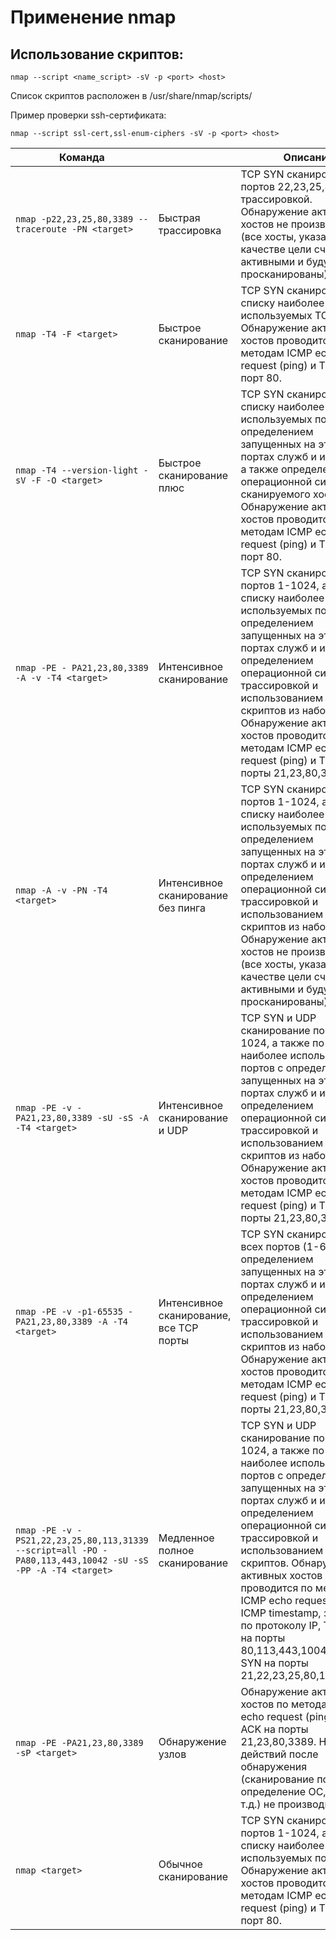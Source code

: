 # Применение nmap

## Использование скриптов:
```(bash)
nmap --script <name_script> -sV -p <port> <host>
```
Список скриптов расположен в /usr/share/nmap/scripts/

Пример проверки ssh-сертификата:  
```(bash)
nmap --script ssl-cert,ssl-enum-ciphers -sV -p <port> <host>
```

| Команда | | Описание |
| - | - | - |
| ```nmap -p22,23,25,80,3389 --traceroute -PN <target>``` | Быстрая трассировка | TCP SYN сканирование портов 22,23,25,80,3389 с трассировкой. Обнаружение активных хостов не производится (все хосты, указанные в качестве цели считаются активными и будут просканированы). |
| ```nmap -T4 -F <target>``` | Быстрое сканирование | TCP SYN сканирование по списку наиболее используемых TCP портов. Обнаружение активных хостов проводится по методам ICMP echo request (ping) и TCP ACK на порт 80. |
| ```nmap -T4 --version-light -sV -F -O <target>``` | Быстрое сканирование плюс | TCP SYN сканирование по списку наиболее используемых портов, с определением запущенных на этих портах служб и их версий, а также определением операционной системы сканируемого хоста. Обнаружение активных хостов проводится по методам ICMP echo request (ping) и TCP ACK на порт 80. |
| ```nmap -PE - PA21,23,80,3389 -A -v -T4 <target>``` | Интенсивное сканирование | TCP SYN сканирование портов 1-1024, а также по списку наиболее используемых портов с определением запущенных на этих портах служб и их версий, определением операционной системы, трассировкой и использованием NSE скриптов из набора default. Обнаружение активных хостов проводится по методам ICMP echo request (ping) и TCP ACK на порты 21,23,80,3389. |
| ```nmap -A -v -PN -T4 <target>``` | Интенсивное сканирование без пинга | TCP SYN сканирование портов 1-1024, а также по списку наиболее используемых портов с определением запущенных на этих портах служб и их версий, определением операционной системы, трассировкой и использованием NSE скриптов из набора default. Обнаружение активных хостов не производится (все хосты, указанные в качестве цели считаются активными и будут просканированы). |
| ```nmap -PE -v -PA21,23,80,3389 -sU -sS -A -T4 <target>``` | Интенсивное сканирование и UDP | TCP SYN и UDP сканирование портов 1-1024, а также по списку наиболее используемых портов с определением запущенных на этих портах служб и их версий, определением операционной системы, трассировкой и использованием NSE скриптов из набора default. Обнаружение активных хостов проводится по методам ICMP echo request (ping) и TCP ACK на порты 21,23,80,3389. |
| ```nmap -PE -v -p1-65535 -PA21,23,80,3389 -A -T4 <target>``` | Интенсивное сканирование, все TCP порты | TCP SYN сканирование всех портов (1-65535) с определением запущенных на этих портах служб и их версий, определением операционной системы, трассировкой и использованием NSE скриптов из набора default. Обнаружение активных хостов проводится по методам ICMP echo request (ping) и TCP ACK на порты 21,23,80,3389. |
| ```nmap -PE -v -PS21,22,23,25,80,113,31339 --script=all -PO -PA80,113,443,10042 -sU -sS -PP -A -T4 <target>``` | Медленное полное сканирование | TCP SYN и UDP сканирование портов 1-1024, а также по списку наиболее используемых портов с определением запущенных на этих портах служб и их версий, определением операционной системы, трассировкой и использованием всех NSE скриптов. Обнаружение активных хостов проводится по методам ICMP echo request (ping), ICMP timestamp, запросов по протоколу IP, TCP ACK на порты 80,113,443,10042 и TCP SYN на порты 21,22,23,25,80,113,31339. |
| ```nmap -PE -PA21,23,80,3389 -sP <target>``` | Обнаружение узлов | Обнаружение активных хостов по методам ICMP echo request (ping) и TCP ACK на порты 21,23,80,3389. Никаких действий после обнаружения (сканирование портов, определение ОС, служб и т.д.) не производится. |
| ```nmap <target>``` | Обычное сканирование | TCP SYN сканирование портов 1-1024, а также по списку наиболее используемых портов. Обнаружение активных хостов проводится по методам ICMP echo request (ping) и TCP ACK на порт 80. |
